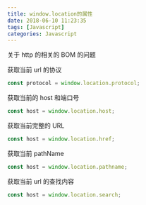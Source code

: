 ```yaml
---
title: window.location的属性
date: 2018-06-10 11:23:35
tags: [Javascript]
categories: Javascript
---
```


关于 http 的相关的 BOM 的问题

获取当前 url 的协议

```javascript
const protocol = window.location.protocol;
```

获取当前的 host 和端口号

```javascript
const host = window.location.host;
```

获取当前完整的 URL

```javascript
const host = window.location.href;
```

获取当前 pathName

```javascript
const host = window.location.pathname;
```

获取当前 url 的查找内容

```javascript
const host = window.location.search;
```
